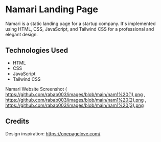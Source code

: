 # Namari Landing Page

Namari is a static landing page for a startup company. It's implemented using HTML, CSS, JavaScript, and Tailwind CSS for a professional and elegant design.

## Technologies Used

- HTML
- CSS
- JavaScript
- Tailwind CSS


Namari Website Screenshot ( https://github.com/rabab003/images/blob/main/nam1%20(1).png  , https://github.com/rabab003/images/blob/main/nam1%20(2).png , https://github.com/rabab003/images/blob/main/nam1%20(3).png


## Credits


Design inspiration: https://onepagelove.com/
